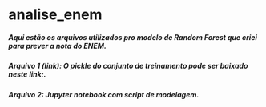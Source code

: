 # analise_enem
##### Aqui estão os arquivos utilizados pro modelo de Random Forest que criei para prever a nota do ENEM.
##### Arquivo 1 (link): O pickle do conjunto de treinamento pode ser baixado neste link:.
##### Arquivo 2: Jupyter notebook com script de modelagem.
